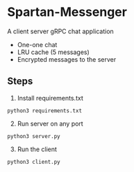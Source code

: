 # Spartan-Messenger

A client server gRPC chat application
* One-one chat  
* LRU cache (5 messages)  
* Encrypted messages to the server  


## Steps
1. Install requirements.txt
```
python3 requirements.txt
```
2. Run server on any port
```
python3 server.py
```
3. Run the client
```
python3 client.py
```

